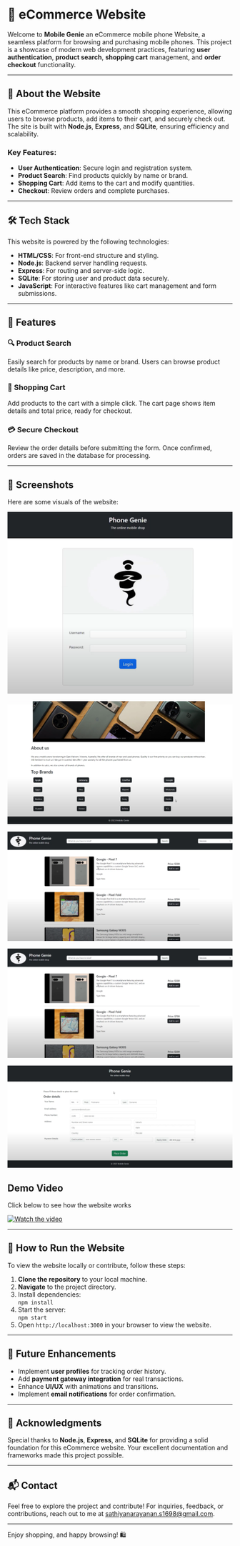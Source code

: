 # 🛒 eCommerce Website

Welcome to **Mobile Genie** an eCommerce mobile phone Website, a seamless platform for browsing and purchasing mobile phones. This project is a showcase of modern web development practices, featuring **user authentication**, **product search**, **shopping cart** management, and **order checkout** functionality.

---

## 🌟 About the Website

This eCommerce platform provides a smooth shopping experience, allowing users to browse products, add items to their cart, and securely check out. The site is built with **Node.js**, **Express**, and **SQLite**, ensuring efficiency and scalability.

### Key Features:
- **User Authentication**: Secure login and registration system.
- **Product Search**: Find products quickly by name or brand.
- **Shopping Cart**: Add items to the cart and modify quantities.
- **Checkout**: Review orders and complete purchases.

---

## 🛠️ Tech Stack

This website is powered by the following technologies:

- **HTML/CSS**: For front-end structure and styling.
- **Node.js**: Backend server handling requests.
- **Express**: For routing and server-side logic.
- **SQLite**: For storing user and product data securely.
- **JavaScript**: For interactive features like cart management and form submissions.

---

## 🎯 Features

### 🔍 Product Search
Easily search for products by name or brand. Users can browse product details like price, description, and more.

### 🛒 Shopping Cart
Add products to the cart with a simple click. The cart page shows item details and total price, ready for checkout.

### 💳 Secure Checkout
Review the order details before submitting the form. Once confirmed, orders are saved in the database for processing.

---

## 📸 Screenshots

Here are some visuals of the website:

![Login Page](public/images/display1.png)

![Homepage](public/images/display2.png)

![Product Search](public/images/display3.png)

![Checkout Page](public/images/display4.png)

![Submission page](public/images/display5.png)


## Demo Video

Click below to see how the website works

[![Watch the video](https://img.youtube.com/vi/qfbdQAv5Cv0/0.jpg)](https://www.youtube.com/watch?v=qfbdQAv5Cv0)

---

## 🚀 How to Run the Website

To view the website locally or contribute, follow these steps:

1. **Clone the repository** to your local machine.
2. **Navigate** to the project directory.
3. Install dependencies:  
   `npm install`
4. Start the server:  
   `npm start`
5. Open `http://localhost:3000` in your browser to view the website.

---

## 🚧 Future Enhancements

- Implement **user profiles** for tracking order history.
- Add **payment gateway integration** for real transactions.
- Enhance **UI/UX** with animations and transitions.
- Implement **email notifications** for order confirmation.

---

## 🤝 Acknowledgments

Special thanks to **Node.js**, **Express**, and **SQLite** for providing a solid foundation for this eCommerce website. Your excellent documentation and frameworks made this project possible.

---

## 📬 Contact

Feel free to explore the project and contribute! For inquiries, feedback, or contributions, reach out to me at [sathiyanarayanan.s1698@gmail.com](mailto:sathiyanarayanan.s1698@gmail.com).

---

Enjoy shopping, and happy browsing! 🛍️
